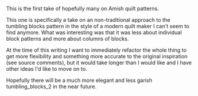 This is the first take of hopefully many on Amish quilt patterns.

This one is specifically a take on an non-traditional approach to the tumbling blocks pattern in the style of a modern quilt maker I can't seem to find anymore.  What was interesting was that it was less about individual block patterns and more about columns of blocks.

At the time of this writing I want to immediately refactor the whole thing to get more flexibility and something more accurate to the original inspiration (see source comments), but it would take longer than I would like and I have other ideas I'd like to move on to.

Hopefully there will be a much more elegant and less garish tumbling_blocks_2 in the near future.
